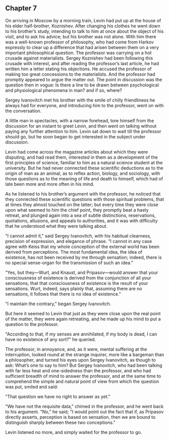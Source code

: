 ## Chapter 7


On arriving in Moscow by a morning train, Levin had put up at the house
of his elder half-brother, Koznishev. After changing his clothes he went
down to his brother’s study, intending to talk to him at once about the
object of his visit, and to ask his advice; but his brother was not
alone. With him there was a well-known professor of philosophy, who had
come from Harkov expressly to clear up a difference that had arisen
between them on a very important philosophical question. The professor
was carrying on a hot crusade against materialists. Sergey Koznishev had
been following this crusade with interest, and after reading the
professor’s last article, he had written him a letter stating his
objections. He accused the professor of making too great concessions to
the materialists. And the professor had promptly appeared to argue the
matter out. The point in discussion was the question then in vogue: Is
there a line to be drawn between psychological and physiological
phenomena in man? and if so, where?

Sergey Ivanovitch met his brother with the smile of chilly friendliness
he always had for everyone, and introducing him to the professor, went
on with the conversation.

A little man in spectacles, with a narrow forehead, tore himself from
the discussion for an instant to greet Levin, and then went on talking
without paying any further attention to him. Levin sat down to wait till
the professor should go, but he soon began to get interested in the
subject under discussion.

Levin had come across the magazine articles about which they were
disputing, and had read them, interested in them as a development of the
first principles of science, familiar to him as a natural science
student at the university. But he had never connected these scientific
deductions as to the origin of man as an animal, as to reflex action,
biology, and sociology, with those questions as to the meaning of life
and death to himself, which had of late been more and more often in his
mind.

As he listened to his brother’s argument with the professor, he noticed
that they connected these scientific questions with those spiritual
problems, that at times they almost touched on the latter; but every
time they were close upon what seemed to him the chief point, they
promptly beat a hasty retreat, and plunged again into a sea of subtle
distinctions, reservations, quotations, allusions, and appeals to
authorities, and it was with difficulty that he understood what they
were talking about.

"I cannot admit it," said Sergey Ivanovitch, with his habitual
clearness, precision of expression, and elegance of phrase. "I cannot in
any case agree with Keiss that my whole conception of the external world
has been derived from perceptions. The most fundamental idea, the idea
of existence, has not been received by me through sensation; indeed,
there is no special sense-organ for the transmission of such an idea."

"Yes, but they—Wurt, and Knaust, and Pripasov—would answer that your
consciousness of existence is derived from the conjunction of all your
sensations, that that consciousness of existence is the result of your
sensations. Wurt, indeed, says plainly that, assuming there are no
sensations, it follows that there is no idea of existence."

"I maintain the contrary," began Sergey Ivanovitch.

But here it seemed to Levin that just as they were close upon the real
point of the matter, they were again retreating, and he made up his mind
to put a question to the professor.

"According to that, if my senses are annihilated, if my body is dead, I
can have no existence of any sort?" he queried.

The professor, in annoyance, and, as it were, mental suffering at the
interruption, looked round at the strange inquirer, more like a bargeman
than a philosopher, and turned his eyes upon Sergey Ivanovitch, as
though to ask: What’s one to say to him? But Sergey Ivanovitch, who had
been talking with far less heat and one-sidedness than the professor,
and who had sufficient breadth of mind to answer the professor, and at
the same time to comprehend the simple and natural point of view from
which the question was put, smiled and said:

"That question we have no right to answer as yet."

"We have not the requisite data," chimed in the professor, and he went
back to his argument. "No," he said; "I would point out the fact that
if, as Pripasov directly asserts, perception is based on sensation, then
we are bound to distinguish sharply between these two conceptions."

Levin listened no more, and simply waited for the professor to go.



